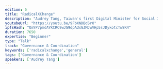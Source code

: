 ```yaml
---
edition: 5
title: "RadicalXChange"
description: "Audrey Tang, Taiwan's first Digital Minister for Social Innovation, presents the RadicalXChange."
youtubeUrl: "https://youtu.be/9FbXNDBdSr0"
ipfsHash: "QmYP7pmdAYKCRC9wJG9dpA3sGJMJwVHp5sJDykotcTw8K4"
duration: 7650
expertise: "Beginner"
type: "Talk"
track: "Governance & Coordination"
keywords: ['radicalxchange','general']
tags: ['Governance & Coordination']
speakers: ['Audrey Tang']
---
```

